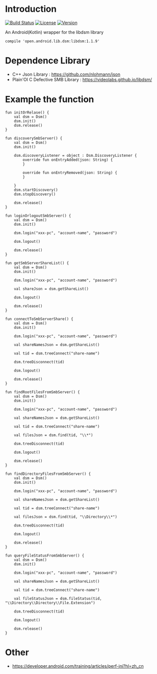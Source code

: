 # Introduction

[![Build Status](https://api.travis-ci.org/biezhihua/android_libdsm.svg?branch=master)](https://travis-ci.org/biezhihua/android_libdsm)
[![License](https://img.shields.io/badge/license-GPL-blue)](https://github.com/biezhihua/android_libdsm/blob/master/LICENSE)
[![Version](https://img.shields.io/github/v/release/biezhihua/android_libdsm)](https://github.com/biezhihua/android_libdsm/releases)

An Android(Kotlin) wrapper for the libdsm library


```
compile 'open.android.lib.dsm:libdsm:1.1.9'
```

# Dependence Library

* C++ Json Library : https://github.com/nlohmann/json
* Plain'OI C Defective SMB Library  : https://videolabs.github.io/libdsm/

# Example the function

```
fun initOrRelase() {
    val dsm = Dsm()
    dsm.init()
    dsm.release()
}

fun discoverySmbServer() {
    val dsm = Dsm()
    dsm.init()

    dsm.discoveryListener = object : Dsm.DiscoveryListener {
        override fun onEntryAdded(json: String) {
        }

        override fun onEntryRemoved(json: String) {
        }

    }
    dsm.startDiscovery()
    dsm.stopDiscovery()

    dsm.release()
}

fun loginOrlogoutSmbServer() {
    val dsm = Dsm()
    dsm.init()

    dsm.login("xxx-pc", "account-name", "password")

    dsm.logout()

    dsm.release()
}

fun getSmbServerShareList() {
    val dsm = Dsm()
    dsm.init()

    dsm.login("xxx-pc", "account-name", "password")

    val shareJson = dsm.getShareList()

    dsm.logout()

    dsm.release()
}

fun connectToSmbServerShare() {
    val dsm = Dsm()
    dsm.init()

    dsm.login("xxx-pc", "account-name", "password")

    val shareNamesJson = dsm.getShareList()

    val tid = dsm.treeConnect("share-name")

    dsm.treeDisconnect(tid)

    dsm.logout()

    dsm.release()
}

fun findRootFilesFromSmbServer() {
    val dsm = Dsm()
    dsm.init()

    dsm.login("xxx-pc", "account-name", "password")

    val shareNamesJson = dsm.getShareList()

    val tid = dsm.treeConnect("share-name")

    val filesJson = dsm.find(tid, "\\*")

    dsm.treeDisconnect(tid)

    dsm.logout()

    dsm.release()
}

fun findDirectoryFilesFromSmbServer() {
    val dsm = Dsm()
    dsm.init()

    dsm.login("xxx-pc", "account-name", "password")

    val shareNamesJson = dsm.getShareList()

    val tid = dsm.treeConnect("share-name")

    val filesJson = dsm.find(tid, "\\Directory\\*")

    dsm.treeDisconnect(tid)

    dsm.logout()

    dsm.release()
}

fun queryFileStatusFromSmbServer() {
    val dsm = Dsm()
    dsm.init()

    dsm.login("xxx-pc", "account-name", "password")

    val shareNamesJson = dsm.getShareList()

    val tid = dsm.treeConnect("share-name")

    val fileStatusJson = dsm.fileStatus(tid, "\\Directory\\Directory\\File.Extension")

    dsm.treeDisconnect(tid)

    dsm.logout()

    dsm.release()
}
```

# Other
- https://developer.android.com/training/articles/perf-jni?hl=zh_cn